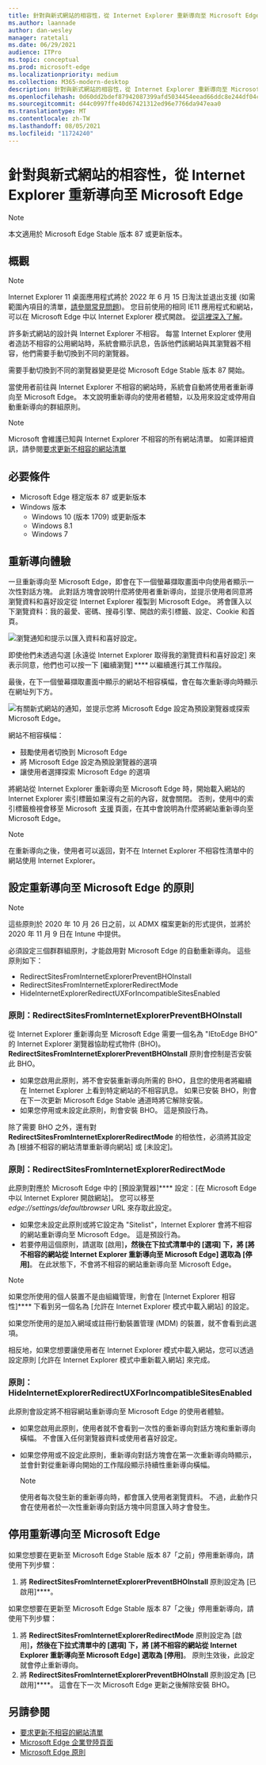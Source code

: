 ```yaml
---
title: 針對與新式網站的相容性，從 Internet Explorer 重新導向至 Microsoft Edge
ms.author: laannade
author: dan-wesley
manager: ratetali
ms.date: 06/29/2021
audience: ITPro
ms.topic: conceptual
ms.prod: microsoft-edge
ms.localizationpriority: medium
ms.collection: M365-modern-desktop
description: 針對與新式網站的相容性，從 Internet Explorer 重新導向至 Microsoft Edge
ms.openlocfilehash: 0d60dd2bdef87942087399afd5034454eead66ddc8e244df04c6e86ae2a73700
ms.sourcegitcommit: d44c0997ffe40d67421312ed96e7766da947eaa0
ms.translationtype: MT
ms.contentlocale: zh-TW
ms.lasthandoff: 08/05/2021
ms.locfileid: "11724240"
---
```

# <a name="redirection-from-internet-explorer-to-microsoft-edge-for-compatibility-with-modern-web-sites"></a>針對與新式網站的相容性，從 Internet Explorer 重新導向至 Microsoft Edge

> [!NOTE]
> 本文適用於 Microsoft Edge Stable 版本 87 或更新版本。

## <a name="overview"></a>概觀

>[!Note]
> Internet Explorer 11 桌面應用程式將於 2022 年 6 月 15 日淘汰並退出支援 (如需範圍內項目的清單，[請參閱常見問題](https://techcommunity.microsoft.com/t5/windows-it-pro-blog/internet-explorer-11-desktop-app-retirement-faq/ba-p/2366549))。 您目前使用的相同 IE11 應用程式和網站，可以在 Microsoft Edge 中以 Internet Explorer 模式開啟。 [從這裡深入了解](https://blogs.windows.com/windowsexperience/2021/05/19/the-future-of-internet-explorer-on-windows-10-is-in-microsoft-edge/)。

許多新式網站的設計與 Internet Explorer 不相容。 每當 Internet Explorer 使用者造訪不相容的公用網站時，系統會顯示訊息，告訴他們該網站與其瀏覽器不相容，他們需要手動切換到不同的瀏覽器。

需要手動切換到不同的瀏覽器變更是從 Microsoft Edge Stable 版本 87 開始。

當使用者前往與 Internet Explorer 不相容的網站時，系統會自動將使用者重新導向至 Microsoft Edge。 本文說明重新導向的使用者體驗，以及用來設定或停用自動重新導向的群組原則。

> [!NOTE]
> Microsoft 會維護已知與 Internet Explorer 不相容的所有網站清單。 如需詳細資訊，請參閱[要求更新不相容的網站清單](/microsoft-edge/web-platform/ie-to-microsoft-edge-redirection#request-an-update-to-the-ie-compatibility-list)

## <a name="prerequisites"></a>必要條件
- Microsoft Edge 穩定版本 87 或更新版本
- Windows 版本
    - Windows 10 (版本 1709) 或更新版本
    - Windows 8.1
    - Windows 7



## <a name="redirection-experience"></a>重新導向體驗

一旦重新導向至 Microsoft Edge，即會在下一個螢幕擷取畫面中向使用者顯示一次性對話方塊。 此對話方塊會說明什麼將使用者重新導向，並提示使用者同意將瀏覽資料和喜好設定從 Internet Explorer 複製到 Microsoft Edge。 將會匯入以下瀏覽資料：我的最愛、密碼、搜尋引擎、開啟的索引標籤、設定、Cookie 和首頁。

![瀏覽通知和提示以匯入資料和喜好設定。](media/edge-learnmore-neededge/neededge-dialog1.png)

即使他們未透過勾選 [永遠從 Internet Explorer 取得我的瀏覽資料和喜好設定] 來表示同意，他們也可以按一下 [繼續瀏覽] **** 以繼續進行其工作階段。

最後，在下一個螢幕擷取畫面中顯示的網站不相容橫幅，會在每次重新導向時顯示在網址列下方。

![有關新式網站的通知，並提示您將 Microsoft Edge 設定為預設瀏覽器或探索 Microsoft Edge。](media/edge-learnmore-neededge/neededge-banner.png)

網站不相容橫幅：

- 鼓勵使用者切換到 Microsoft Edge
- 將 Microsoft Edge 設定為預設瀏覽器的選項
- 讓使用者選擇探索 Microsoft Edge 的選項

將網站從 Internet Explorer 重新導向至 Microsoft Edge 時，開始載入網站的 Internet Explorer 索引標籤如果沒有之前的內容，就會關閉。 否則，使用中的索引標籤檢視會移至 Microsoft  [支援](https://support.microsoft.com/office/the-website-you-were-trying-to-reach-doesn-t-work-with-internet-explorer-8f5fc675-cd47-414c-9535-12821ddfc554?ui=en-US&rs=en-US&ad=US) 頁面，在其中會說明為什麼將網站重新導向至 Microsoft Edge。

> [!NOTE]
> 在重新導向之後，使用者可以返回，對不在 Internet Explorer 不相容性清單中的網站使用 Internet Explorer。  

## <a name="policies-to-configure-redirection-to-microsoft-edge"></a>設定重新導向至 Microsoft Edge 的原則

> [!NOTE]
> 這些原則於 2020 年 10 月 26 日之前，以 ADMX 檔案更新的形式提供，並將於 2020 年 11 月 9 日在 Intune 中提供。

必須設定三個群群組原則，才能啟用對 Microsoft Edge 的自動重新導向。 這些原則如下：

- RedirectSitesFromInternetExplorerPreventBHOInstall
- RedirectSitesFromInternetExplorerRedirectMode
- HideInternetExplorerRedirectUXForIncompatibleSitesEnabled

### <a name="policy-redirectsitesfrominternetexplorerpreventbhoinstall"></a>原則：RedirectSitesFromInternetExplorerPreventBHOInstall

從 Internet Explorer 重新導向至 Microsoft Edge 需要一個名為 "IEtoEdge BHO" 的 Internet Explorer 瀏覽器協助程式物件 (BHO)。 **RedirectSitesFromInternetExplorerPreventBHOInstall** 原則會控制是否安裝此 BHO。  

- 如果您啟用此原則，將不會安裝重新導向所需的 BHO，且您的使用者將繼續在 Internet Explorer 上看到特定網站的不相容訊息。 如果已安裝 BHO，則會在下一次更新 Microsoft Edge Stable 通道時將它解除安裝。
- 如果您停用或未設定此原則，則會安裝 BHO。 這是預設行為。

除了需要 BHO 之外，還有對 **RedirectSitesFromInternetExplorerRedirectMode** 的相依性，必須將其設定為 [根據不相容的網站清單重新導向網站] 或 [未設定]。

### <a name="policy-redirectsitesfrominternetexplorerredirectmode"></a>原則：RedirectSitesFromInternetExplorerRedirectMode

 此原則對應於 Microsoft Edge 中的 [預設瀏覽器]**** 設定：[在 Microsoft Edge 中以 Internet Explorer 開啟網站]。 您可以移至 *edge://settings/defaultbrowser* URL 來存取此設定。  

- 如果您未設定此原則或將它設定為 "Sitelist"，Internet Explorer 會將不相容的網站重新導向至 Microsoft Edge。 這是預設行為。
- 若要停用這個原則，請選取 [啟用]****，然後在下拉式清單中的 [選項] 下，將 [將不相容的網站從 Internet Explorer 重新導向至 Microsoft Edge] 選取為 [停用]****。 在此狀態下，不會將不相容的網站重新導向至 Microsoft Edge。

> [!NOTE]
> 如果您所使用的個人裝置不是由組織管理，則會在 [Internet Explorer 相容性]**** 下看到另一個名為 [允許在 Internet Explorer 模式中載入網站] 的設定。
>
>如果您所使用的是加入網域或註冊行動裝置管理 (MDM) 的裝置，就不會看到此選項。
>
> 相反地，如果您想要讓使用者在 Internet Explorer 模式中載入網站，您可以透過設定原則 [允許在 Internet Explorer 模式中重新載入網站][](./microsoft-edge-policies.md#intranetredirectbehavior) 來完成。

### <a name="policy-hideinternetexplorerredirectuxforincompatiblesitesenabled"></a>原則：HideInternetExplorerRedirectUXForIncompatibleSitesEnabled

此原則會設定將不相容網站重新導向至 Microsoft Edge 的使用者體驗。  

- 如果您啟用此原則，使用者就不會看到一次性的重新導向對話方塊和重新導向橫幅。 不會匯入任何瀏覽器資料或使用者喜好設定。
- 如果您停用或不設定此原則，重新導向對話方塊會在第一次重新導向時顯示，並會針對從重新導向開始的工作階段顯示持續性重新導向橫幅。

  > [!NOTE]
  > 使用者每次發生新的重新導向時，都會匯入使用者瀏覽資料。 不過，此動作只會在使用者於一次性重新導向對話方塊中同意匯入時才會發生。

## <a name="disable-redirection-to-microsoft-edge"></a>停用重新導向至 Microsoft Edge

如果您想要在更新至 Microsoft Edge Stable 版本 87「之前」停用重新導向，請使用下列步驟：

1. 將 **RedirectSitesFromInternetExplorerPreventBHOInstall** 原則設定為 [已啟用]****。

如果您想要在更新至 Microsoft Edge Stable 版本 87「之後」停用重新導向，請使用下列步驟：

1. 將 **RedirectSitesFromInternetExplorerRedirectMode** 原則設定為 [啟用]****，然後在下拉式清單中的 [選項] 下，將 [將不相容的網站從 Internet Explorer 重新導向至 Microsoft Edge] 選取為 [停用]****。 原則生效後，此設定就會停止重新導向。
2. 將 **RedirectSitesFromInternetExplorerPreventBHOInstall** 原則設定為 [已啟用]****。 這會在下一次 Microsoft Edge 更新之後解除安裝 BHO。

## <a name="see-also"></a>另請參閱

- [要求更新不相容的網站清單](/microsoft-edge/web-platform/ie-to-microsoft-edge-redirection#request-an-update-to-the-ie-compatibility-list)
- [Microsoft Edge 企業登陸頁面](https://aka.ms/EdgeEnterprise)
- [Microsoft Edge 原則](./microsoft-edge-policies.md)